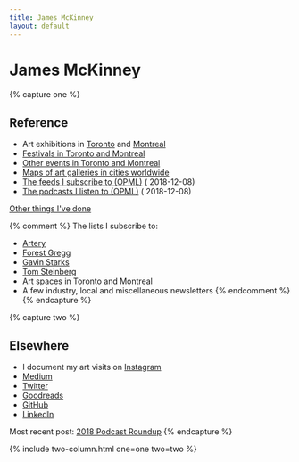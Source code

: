 ```yaml
---
title: James McKinney
layout: default
---
```


# James McKinney

{% capture one %}
## Reference

* Art exhibitions in [Toronto](resources/art/toronto/) and [Montreal](resources/art/montreal/)
* [Festivals in Toronto and Montreal](resources/festivals/)
* [Other events in Toronto and Montreal](resources/events/)
* [Maps of art galleries in cities worldwide](resources/maps/)
* [<span class="glyphicon glyphicon-download"></span> The feeds I subscribe to (OPML)](feeds.xml) (<span class="glyphicon glyphicon-refresh" aria-hidden="true"></span> 2018-12-08)
* [<span class="glyphicon glyphicon-download"></span> The podcasts I listen to (OPML)](podcasts.xml) (<span class="glyphicon glyphicon-refresh" aria-hidden="true"></span> 2018-12-08)

[Other things I've done](projects/)

{% comment %}
The lists I subscribe to:

* [Artery](https://artery.is)
* [Forest Gregg](http://tinyletter.com/slow-news/archive)
* [Gavin Starks](http://dgen.net)
* [Tom Steinberg](http://eepurl.com/bvqAT5)
* Art spaces in Toronto and Montreal
* A few industry, local and miscellaneous newsletters
{% endcomment %}
{% endcapture %}

{% capture two %}
## Elsewhere

* I document my art visits on [Instagram](https://www.instagram.com/mckinney.james/) <i class="fa fa-instagram" aria-hidden="true"></i>
* [Medium](https://medium.com/@jpmckinney/latest) <i class="fa fa-medium" aria-hidden="true"></i>
* [Twitter](https://twitter.com/mckinneyjames) <i class="fa fa-twitter" aria-hidden="true"></i>
* [Goodreads](https://www.goodreads.com/review/list/46218598-james?shelf=read&sort=date_read)
* [GitHub](https://github.com/jpmckinney/) <i class="fa fa-github" aria-hidden="true"></i>
* [LinkedIn](https://www.linkedin.com/in/mckinneyjames/) <i class="fa fa-linkedin" aria-hidden="true"></i>

Most recent post: [2018 Podcast Roundup](https://medium.com/@jpmckinney/2018-podcast-roundup-60c782e0fc3b)
{% endcapture %}

{% include two-column.html one=one two=two %}
